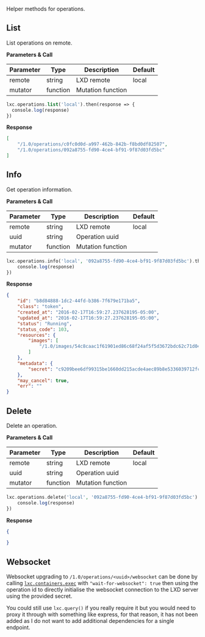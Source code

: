 Helper methods for operations.

## List

List operations on remote.

**Parameters & Call**

| Parameter    | Type          | Description   | Default       |
| ----------   | ------------- | ------------- | ------------- | 
| remote       | string        | LXD remote    | local         |
| mutator      | function      | Mutation function |           |

``` php
lxc.operations.list('local').then(response => {
  console.log(response)
})
```

**Response**
``` json
[
    "/1.0/operations/c0fc0d0d-a997-462b-842b-f8bd0df82507",
    "/1.0/operations/092a8755-fd90-4ce4-bf91-9f87d03fd5bc"
]
```

## Info

Get operation information.

**Parameters & Call**

| Parameter    | Type          | Description   | Default       |
| ----------   | ------------- | ------------- | ------------- | 
| remote       | string        | LXD remote    | local         |
| uuid         | string        | Operation uuid    |           |
| mutator      | function      | Mutation function |           |

``` php
lxc.operations.info('local', '092a8755-fd90-4ce4-bf91-9f87d03fd5bc').then(response => {
    console.log(response)
})
```

**Response**

``` json
{
    "id": "b8d84888-1dc2-44fd-b386-7f679e171ba5",
    "class": "token",
    "created_at": "2016-02-17T16:59:27.237628195-05:00",
    "updated_at": "2016-02-17T16:59:27.237628195-05:00",
    "status": "Running",
    "status_code": 103,
    "resources": {
        "images": [
            "/1.0/images/54c8caac1f61901ed86c68f24af5f5d3672bdc62c71d04f06df3a59e95684473"
        ]
    },
    "metadata": {                                                                          
        "secret": "c9209bee6df99315be1660dd215acde4aec89b8e5336039712fc11008d918b0d"
    },
    "may_cancel": true,
    "err": ""
}
```

## Delete

Delete an operation.

**Parameters & Call**

| Parameter    | Type          | Description   | Default       |
| ----------   | ------------- | ------------- | ------------- | 
| remote       | string        | LXD remote    | local         |
| uuid         | string        | Operation uuid    |           |
| mutator      | function      | Mutation function |           |

``` php
lxc.operations.delete('local', '092a8755-fd90-4ce4-bf91-9f87d03fd5bc').then(response => {
    console.log(response)
})
```

**Response**

``` json
{
	
}
```

## Websocket

Websocket upgrading to `/1.0/operations/<uuid>/websocket` can be done by calling 
[`lxc.containers.exec`](https://lcherone.github.io/lxc-query/containers/#exec) 
with `"wait-for-websocket": true` then using the operation id to directly initialise 
the websocket connection to the LXD server using the provided secret. 

You could still use `lxc.query()` if you really require it but you would need to 
proxy it through with something like express, for that reason, it has not been added 
as I do not want to add additional dependencies for a single endpoint.